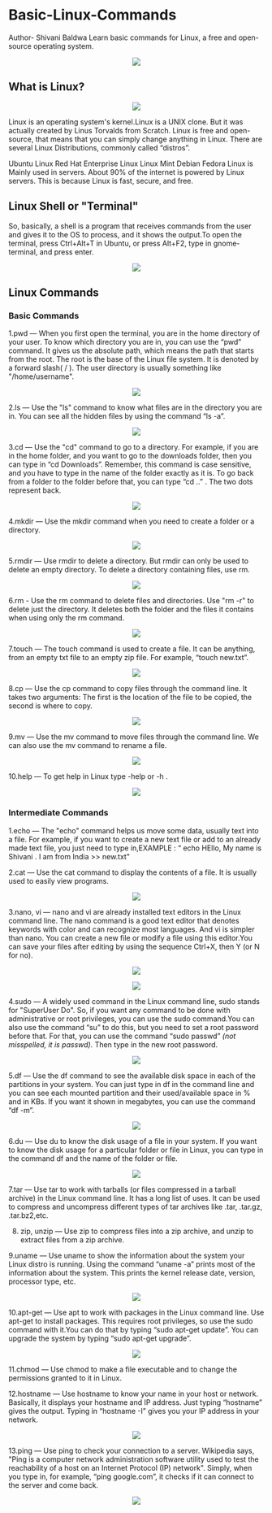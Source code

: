 # Basic-Linux-Commands
Author- Shivani Baldwa
Learn basic commands for Linux, a free and open-source operating system.
<p align="center">
  <img src="https://github.com/oilmcut-2020/Basic-Linux-Commands/blob/master/linux_terminal.png">
</p>

## What is Linux?
<p align="center">
  <img src="https://github.com/oilmcut-2020/Basic-Linux-Commands/blob/master/linux.png">
</p>
Linux is an operating system's kernel.Linux is a UNIX clone. But it was actually created by Linus Torvalds from Scratch. Linux is free and open-source, that means that you can simply change anything in Linux. There are several Linux Distributions, commonly called “distros”.

Ubuntu Linux
Red Hat Enterprise Linux
Linux Mint
Debian
Fedora
Linux is Mainly used in servers. About 90% of the internet is powered by Linux servers. This is because Linux is fast, secure, and free.

## Linux Shell or "Terminal"

So, basically, a shell is a program that receives commands from the user and gives it to the OS to process, and it shows the output.To open the terminal, press Ctrl+Alt+T in Ubuntu, or press Alt+F2, type in gnome-terminal, and press enter. 
<p align="center">
  <img src="https://github.com/oilmcut-2020/Basic-Linux-Commands/blob/master/command_line_terminal.png">
</p>
           
## Linux Commands

### Basic Commands
1.pwd — When you first open the terminal, you are in the home directory of your user. To know which directory you are in, you can use the “pwd” command. It gives us the absolute path, which means the path that starts from the root. The root is the base of the Linux file system. It is denoted by a forward slash( / ). The user directory is usually something like "/home/username".
<p align="center">
  <img src="https://github.com/oilmcut-2020/Basic-Linux-Commands/blob/master/images/pwd.png">
</p>

2.ls — Use the "ls" command to know what files are in the directory you are in. You can see all the hidden files by using the command “ls -a”.
<p align="center">
  <img src="https://github.com/oilmcut-2020/Basic-Linux-Commands/blob/master/images/ls.png">
</p>

3.cd — Use the "cd" command to go to a directory. For example, if you are in the home folder, and you want to go to the downloads folder, then you can type in “cd Downloads”. Remember, this command is case sensitive, and you have to type in the name of the folder exactly as it is. 
To go back from a folder to the folder before that, you can type “cd ..” . The two dots represent back.
<p align="center">
  <img src="https://github.com/oilmcut-2020/Basic-Linux-Commands/blob/master/images/cd.png">
</p>

4.mkdir — Use the mkdir command when you need to create a folder or a directory.
<p align="center">
  <img src="https://github.com/oilmcut-2020/Basic-Linux-Commands/blob/master/images/mkdir.png">
</p>

5.rmdir  — Use rmdir to delete a directory. But rmdir can only be used to delete an empty directory. To delete a directory containing files, use rm.
<p align="center">
  <img src="https://github.com/oilmcut-2020/Basic-Linux-Commands/blob/master/images/rmdir.png">
</p>

6.rm - Use the rm command to delete files and directories.  Use "rm -r" to delete just the directory. It deletes both the folder and the files it contains when using only the rm command.
<p align="center">
  <img src="https://github.com/oilmcut-2020/Basic-Linux-Commands/blob/master/images/rm.png">
</p>

7.touch — The touch command is used to create a file. It can be anything, from an empty txt file to an empty zip file. For example, “touch new.txt”.
<p align="center">
  <img src="https://github.com/oilmcut-2020/Basic-Linux-Commands/blob/master/images/touch.png">
</p>

8.cp — Use the cp command to copy files through the command line. It takes two arguments: The first is the location of the file to be copied, the second is where to copy.
<p align="center">
  <img src="https://github.com/oilmcut-2020/Basic-Linux-Commands/blob/master/images/cp.png">
</p>

9.mv — Use the mv command to move files through the command line. We can also use the mv command to rename a file.
<p align="center">
  <img src="https://github.com/oilmcut-2020/Basic-Linux-Commands/blob/master/images/mv.png">
</p>

10.help  — To get help in Linux type -help or -h .
 <p align="center">
  <img src="https://github.com/oilmcut-2020/Basic-Linux-Commands/blob/master/images/help.png">
</p>

 ### Intermediate Commands
 
 1.echo — The "echo" command helps us move some data, usually text into a file. For example, if you want to create a new text file or add to an already made text file, you just need to type in,EXAMPLE : “ echo HEllo, My name is Shivani . I am from India >> new.txt"
 
 2.cat — Use the cat command to display the contents of a file. It is usually used to easily view programs.
  <p align="center">
  <img src="https://github.com/oilmcut-2020/Basic-Linux-Commands/blob/master/images/cat.png">
</p>

 3.nano, vi — nano and vi are already installed text editors in the Linux command line. The nano command is a good text editor   that denotes keywords with color and can recognize most languages. And vi is simpler than nano. You can create a new file or modify a file using this editor.You can save your files after editing by using the sequence Ctrl+X, then Y (or N for no).
  <p align="center">
  <img src="https://github.com/oilmcut-2020/Basic-Linux-Commands/blob/master/images/nano.png">
</p>

 <p align="center">
  <img src="https://github.com/oilmcut-2020/Basic-Linux-Commands/blob/master/images/vi.png">
</p>

 4.sudo — A widely used command in the Linux command line, sudo stands for "SuperUser Do". So, if you want any command to be done with administrative or root privileges, you can use the sudo command.You can also use the command “su” to do this, but you need to set a root password before that. For that, you can use the command “sudo passwd” *(not misspelled, it is passwd).* Then type in the new root password.
  <p align="center">
  <img src="https://github.com/oilmcut-2020/Basic-Linux-Commands/blob/master/images/sudo.png">
</p>

 5.df — Use the df command to see the available disk space in each of the partitions in your system. You can just type in df in the command line and you can see each mounted partition and their used/available space in % and in KBs. If you want it shown in megabytes, you can use the command “df -m”.
  <p align="center">
  <img src="https://github.com/oilmcut-2020/Basic-Linux-Commands/blob/master/images/df.png">
</p>

6.du — Use du to know the disk usage of a file in your system. If you want to know the disk usage for a particular folder or file in Linux, you can type in the command df and the name of the folder or file. 
  <p align="center">
  <img src="https://github.com/oilmcut-2020/Basic-Linux-Commands/blob/master/images/du.png">
</p>

7.tar — Use tar to work with tarballs (or files compressed in a tarball archive) in the Linux command line. It has a long list of uses. It can be used to compress and uncompress different types of tar archives like .tar, .tar.gz, .tar.bz2,etc.

8. zip, unzip — Use zip to compress files into a zip archive, and unzip to extract files from a zip archive.

9.uname — Use uname to show the information about the system your Linux distro is running. Using the command “uname -a” prints most of the information about the system. This prints the kernel release date, version, processor type, etc.
 <p align="center">
  <img src="https://github.com/oilmcut-2020/Basic-Linux-Commands/blob/master/images/uname.png">
</p>

10.apt-get — Use apt to work with packages in the Linux command line. Use apt-get to install packages. This requires root privileges, so use the sudo command with it.You can do that by typing “sudo apt-get update”. You can upgrade the system by typing “sudo apt-get upgrade”.
 <p align="center">
  <img src="https://github.com/oilmcut-2020/Basic-Linux-Commands/blob/master/images/apt-get.png">
</p>

11.chmod — Use chmod to make a file executable and to change the permissions granted to it in Linux.

12.hostname — Use hostname to know your name in your host or network. Basically, it displays your hostname and IP address. Just typing “hostname” gives the output. Typing in “hostname -I” gives you your IP address in your network.
 <p align="center">
  <img src="https://github.com/oilmcut-2020/Basic-Linux-Commands/blob/master/images/hostname.png">
</p>

13.ping — Use ping to check your connection to a server. Wikipedia says, "Ping is a computer network administration software utility used to test the reachability of a host on an Internet Protocol (IP) network". Simply, when you type in, for example, “ping google.com”, it checks if it can connect to the server and come back.
 <p align="center">
  <img src="https://github.com/oilmcut-2020/Basic-Linux-Commands/blob/master/images/ping.png">
</p>
